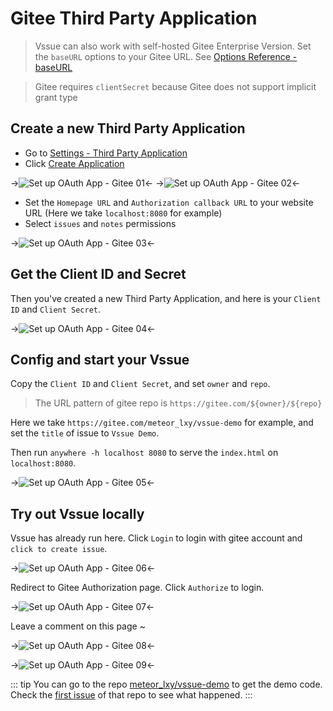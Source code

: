 # Gitee Third Party Application

> Vssue can also work with self-hosted Gitee Enterprise Version. Set the `baseURL` options to your Gitee URL. See [Options Reference - baseURL](../options/README.md#baseurl)

> Gitee requires `clientSecret` because Gitee does not support implicit grant type

## Create a new Third Party Application

- Go to [Settings - Third Party Application](https://gitee.com/oauth/applications)
- Click [Create Application](https://gitee.com/oauth/applications/new)

->![Set up OAuth App - Gitee 01](/img/oauth-app-gitee-01.png)<-
->![Set up OAuth App - Gitee 02](/img/oauth-app-gitee-02.png)<-

- Set the `Homepage URL` and `Authorization callback URL` to your website URL (Here we take `localhost:8080` for example)
- Select `issues` and `notes` permissions

->![Set up OAuth App - Gitee 03](/img/oauth-app-gitee-03.png)<-

## Get the Client ID and Secret

Then you've created a new Third Party Application, and here is your `Client ID` and `Client Secret`.

->![Set up OAuth App - Gitee 04](/img/oauth-app-gitee-04.png)<-

## Config and start your Vssue

Copy the `Client ID` and `Client Secret`, and set `owner` and `repo`.

> The URL pattern of gitee repo is `https://gitee.com/${owner}/${repo}`

Here we take `https://gitee.com/meteor_lxy/vssue-demo` for example, and set the `title` of issue to `Vssue Demo`.

Then run `anywhere -h localhost 8080` to serve the `index.html` on `localhost:8080`.

->![Set up OAuth App - Gitee 05](/img/oauth-app-gitee-05.png)<-

## Try out Vssue locally

Vssue has already run here. Click `Login` to login with gitee account and `click to create issue`.

->![Set up OAuth App - Gitee 06](/img/oauth-app-gitee-06.png)<-

Redirect to Gitee Authorization page. Click `Authorize` to login.

->![Set up OAuth App - Gitee 07](/img/oauth-app-gitee-07.png)<-

Leave a comment on this page ~

->![Set up OAuth App - Gitee 08](/img/oauth-app-gitee-08.png)<-

->![Set up OAuth App - Gitee 09](/img/oauth-app-gitee-09.png)<-

::: tip
You can go to the repo [meteor_lxy/vssue-demo](https://gitee.com/meteor_lxy/vssue-demo) to get the demo code. Check the [first issue](https://gitee.com/meteor_lxy/vssue-demo/issues/IWWTA) of that repo to see what happened.
:::
